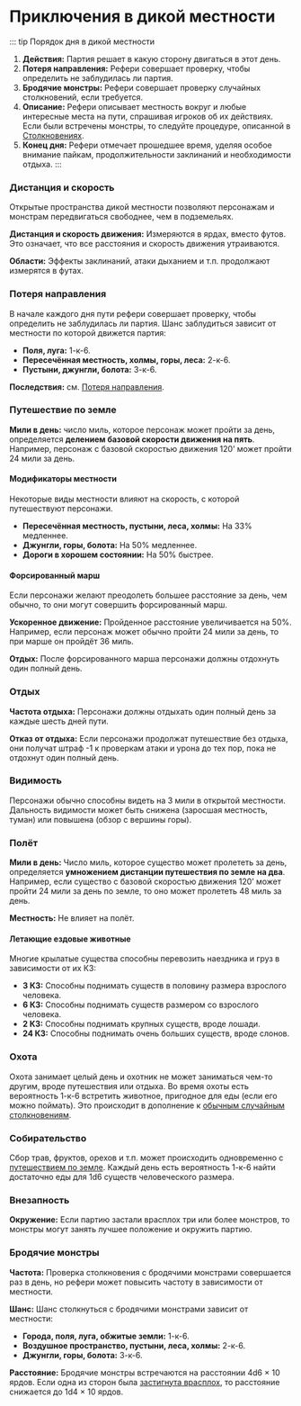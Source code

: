 # Приключения в дикой местности

::: tip Порядок дня в дикой местности
1. **Действия:** Партия решает в какую сторону двигаться в этот день.
2. **Потеря направления:** Рефери совершает проверку, чтобы определить не заблудилась ли партия.
3. **Бродячие монстры:** Рефери совершает проверку случайных столкновений, если требуется.
4. **Описание:** Рефери описывает местность вокруг и любые интересные места на пути, спрашивая игроков об их действиях. Если были встречены монстры, то следуйте процедуре, описанной в [Столкновениях](encounters.md).
5. **Конец дня:** Рефери отмечает прошедшее время, уделяя особое внимание пайкам, продолжительности заклинаний и необходимости отдыха.
:::

### Дистанция и скорость

Открытые пространства дикой местности позволяют персонажам и монстрам передвигаться свободнее, чем в подземельях. 

**Дистанция и скорость движения:** Измеряются в ярдах, вместо футов. Это означает, что все расстояния и скорость движения утраиваются.

**Области:** Эффекты заклинаний, атаки дыханием и т.п. продолжают измерятся в футах.

### Потеря направления

В начале каждого дня пути рефери совершает проверку, чтобы определить не заблудилась ли партия. Шанс заблудиться зависит от местности по которой движется партия:
- **Поля, луга:** 1-к-6.
- **Пересечённая местность, холмы, горы, леса:** 2-к-6.
- **Пустыни, джунгли, болота:** 3-к-6.

**Последствия:** см. [Потеря направления](hazards-challenges.md#потеря-направления).

### Путешествие по земле

**Мили в день:** число миль, которое персонаж может пройти за день, определяется **делением базовой скорости движения на пять**. Например, персонаж с базовой скоростью движения 120’ может пройти 24 мили за день.

#### Модификаторы местности

Некоторые виды местности влияют на скорость, с которой путешествуют персонажи.

- **Пересечённая местность, пустыни, леса, холмы:** На 33% медленнее.
- **Джунгли, горы, болота:** На 50% медленнее.
- **Дороги в хорошем состоянии:** На 50% быстрее.

#### Форсированный марш

Если персонажи желают преодолеть большее расстояние за день, чем обычно, то они могут совершить форсированный марш.

**Ускоренное движение:** Пройденное расстояние увеличивается на 50%. Например, если персонаж может обычно пройти 24 мили за день, то при марше он пройдёт 36 миль.

**Отдых:** После форсированного марша персонажи должны отдохнуть один полный день.

### Отдых

**Частота отдыха:** Персонажи должны отдыхать один полный день за каждые шесть дней пути.

**Отказ от отдыха:** Если персонажи продолжат путешествие без отдыха, они получат штраф -1 к проверкам атаки и урона до тех пор, пока не отдохнут один полный день.

### Видимость

Персонажи обычно способны видеть на 3 мили в открытой местности. Дальность видимости может быть снижена (заросшая местность, туман) или повышена (обзор с вершины горы).

### Полёт

**Мили в день:** Число миль, которое существо может пролететь за день, определяется **умножением дистанции путешествия по земле на два**. Например, если существо с базовой скоростью движения 120’ может пройти 24 мили за день по земле, то оно может пролететь 48 миль за день.

**Местность:** Не влияет на полёт.

#### Летающие ездовые животные

Многие крылатые существа способны перевозить наездника и груз в зависимости от их КЗ:

- **3 КЗ:** Способны поднимать существ в половину размера взрослого человека.
- **6 КЗ:** Способны поднимать существ размером со взрослого человека.
- **2 КЗ:** Способны поднимать крупных существ, вроде лошади.
- **24 КЗ:** Способны поднимать очень больших существ, вроде слонов.

### Охота

Охота занимает целый день и охотник не может заниматься чем-то другим, вроде путешествия или отдыха. Во время охоты есть вероятность 1-к-6 встретить животное, пригодное для еды (если его можно поймать). Это происходит в дополнение к [обычным случайным столкновениям](#бродячие-монстры).

### Собирательство

Сбор трав, фруктов, орехов и т.п. может происходить одновременно с [путешествием по земле](#путешествие-по-земле). Каждый день есть вероятность 1-к-6 найти достаточно еды для 1d6 существ человеческого размера.

### Внезапность

**Окружение:** Если партию застали врасплох три или более монстров, то монстры могут занять лучшее положение и окружить партию.

### Бродячие монстры

**Частота:** Проверка столкновения с бродячими монстрами совершается раз в день, но рефери может повысить частоту в зависимости от местности.

**Шанс:** Шанс столкнуться с бродячими монстрами зависит от местности:

- **Города, поля, луга, обжитые земли:** 1-к-6.
- **Воздушное пространство, пустыни, леса, холмы:** 2-к-6.
- **Джунгли, горы, болота:** 3-к-6.

**Расстояние:** Бродячие монстры встречаются на расстоянии 4d6 × 10 ярдов. Если одна из сторон была [застигнута врасплох](encounters.md), то расстояние снижается до 1d4 × 10 ярдов.